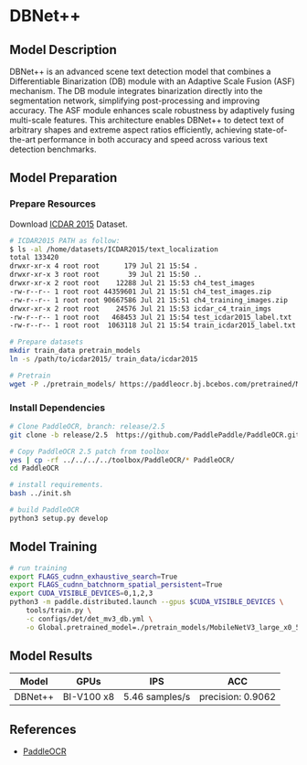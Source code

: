 # DBNet++

## Model Description

DBNet++ is an advanced scene text detection model that combines a Differentiable Binarization (DB) module with an
Adaptive Scale Fusion (ASF) mechanism. The DB module integrates binarization directly into the segmentation network,
simplifying post-processing and improving accuracy. The ASF module enhances scale robustness by adaptively fusing
multi-scale features. This architecture enables DBNet++ to detect text of arbitrary shapes and extreme aspect ratios
efficiently, achieving state-of-the-art performance in both accuracy and speed across various text detection benchmarks.

## Model Preparation

### Prepare Resources

Download [ICDAR 2015](https://deepai.org/dataset/icdar-2015) Dataset.

```bash
# ICDAR2015 PATH as follow:
$ ls -al /home/datasets/ICDAR2015/text_localization
total 133420
drwxr-xr-x 4 root root      179 Jul 21 15:54 .
drwxr-xr-x 3 root root       39 Jul 21 15:50 ..
drwxr-xr-x 2 root root    12288 Jul 21 15:53 ch4_test_images
-rw-r--r-- 1 root root 44359601 Jul 21 15:51 ch4_test_images.zip
-rw-r--r-- 1 root root 90667586 Jul 21 15:51 ch4_training_images.zip
drwxr-xr-x 2 root root    24576 Jul 21 15:53 icdar_c4_train_imgs
-rw-r--r-- 1 root root   468453 Jul 21 15:54 test_icdar2015_label.txt
-rw-r--r-- 1 root root  1063118 Jul 21 15:54 train_icdar2015_label.txt

# Prepare datasets
mkdir train_data pretrain_models
ln -s /path/to/icdar2015/ train_data/icdar2015

# Pretrain
wget -P ./pretrain_models/ https://paddleocr.bj.bcebos.com/pretrained/MobileNetV3_large_x0_5_pretrained.pdparams
```

### Install Dependencies

```bash
# Clone PaddleOCR, branch: release/2.5
git clone -b release/2.5  https://github.com/PaddlePaddle/PaddleOCR.git

# Copy PaddleOCR 2.5 patch from toolbox
yes | cp -rf ../../../../toolbox/PaddleOCR/* PaddleOCR/
cd PaddleOCR

# install requirements.
bash ../init.sh

# build PaddleOCR
python3 setup.py develop
```

## Model Training

```bash
# run training
export FLAGS_cudnn_exhaustive_search=True
export FLAGS_cudnn_batchnorm_spatial_persistent=True
export CUDA_VISIBLE_DEVICES=0,1,2,3
python3 -m paddle.distributed.launch --gpus $CUDA_VISIBLE_DEVICES \
    tools/train.py \
    -c configs/det/det_mv3_db.yml \
    -o Global.pretrained_model=./pretrain_models/MobileNetV3_large_x0_5_pretrained
```

## Model Results

| Model   | GPUs       | IPS            | ACC               |
|---------|------------|----------------|-------------------|
| DBNet++ | BI-V100 x8 | 5.46 samples/s | precision: 0.9062 |

## References

- [PaddleOCR](https://github.com/PaddlePaddle/PaddleOCR.git)
